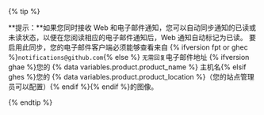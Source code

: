 {% tip %}

**提示：**如果您同时接收 Web 和电子邮件通知，您可以自动同步通知的已读或未读状态，以便在您阅读相应的电子邮件通知后，Web 通知自动标记为已读。 要启用此同步，您的电子邮件客户端必须能够查看来自 {% ifversion fpt or ghec %}`notifications@github.com`{% else %} `无需回复`电子邮件地址 {% ifversion ghae %}您的 {% data variables.product.product_name %} 主机名{% elsif ghes %}您的 {% data variables.product.product_location %}（您的站点管理员可以配置）{% endif %}{% endif %}的图像。

{% endtip %}
